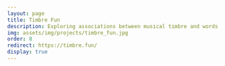 ```yaml
---
layout: page
title: Timbre Fun
description: Exploring associations between musical timbre and words
img: assets/img/projects/timbre_fun.jpg
order: 8
redirect: https://timbre.fun/
display: true
---
```


